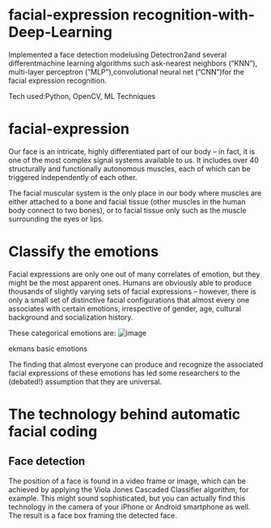 # facial-expression recognition-with-Deep-Learning
Implemented a face detection modelusing Detectron2and several differentmachine learning algorithms such ask-nearest neighbors (”KNN”), multi-layer perceptron (”MLP”),convolutional neural net (”CNN”)for the facial expression recognition.

Tech used:Python, OpenCV, ML Techniques

# facial-expression
Our face is an intricate, highly differentiated part of our body – in fact, it is one of the most complex signal systems available to us. It includes over 40 structurally and functionally autonomous muscles, each of which can be triggered independently of each other.

The facial muscular system is the only place in our body where muscles are either attached to a bone and facial tissue (other muscles in the human body connect to two bones), or to facial tissue only such as the muscle surrounding the eyes or lips.

# Classify the emotions
Facial expressions are only one out of many correlates of emotion, but they might be the most apparent ones. Humans are obviously able to produce thousands of slightly varying sets of facial expressions – however, there is only a small set of distinctive facial configurations that almost every one associates with certain emotions, irrespective of gender, age, cultural background and socialization history.

These categorical emotions are:
![image](https://user-images.githubusercontent.com/73308203/127771404-6f539df0-7684-4030-a881-9be9baa6865e.png)


ekmans basic emotions

The finding that almost everyone can produce and recognize the associated facial expressions of these emotions has led some researchers to the (debated!) assumption that they are universal.

# The technology behind automatic facial coding
## Face detection
The position of a face is found in a video frame or image, which can be achieved by applying the Viola Jones Cascaded Classifier algorithm, for example. This might sound sophisticated, but you can actually find this technology in the camera of your iPhone or Android smartphone as well. The result is a face box framing the detected face.

